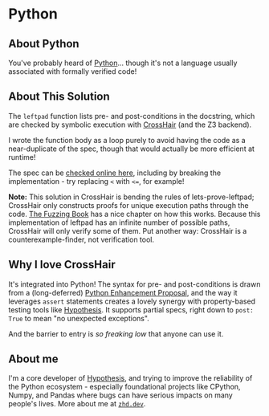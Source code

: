 # Python

## About Python

You've probably heard of [Python](https://www.python.org/)... though it's not a language
usually associated with formally verified code!

## About This Solution

The `leftpad` function lists pre- and post-conditions in the docstring, which
are checked by symbolic execution with [CrossHair](https://github.com/pschanely/CrossHair)
(and the Z3 backend).

I wrote the function body as a loop purely to avoid having the code as a
near-duplicate of the spec, though that would actually be more efficient
at runtime!

The spec can be [checked online here](https://crosshair-web.org/?crosshair=0.1&python=3.8&gist=026709425e8e73cbd513d5f4e6884a39),
including by breaking the implementation - try replacing `<` with `<=`, for example!

**Note:** This solution in CrossHair is bending the rules of lets-prove-leftpad;
CrossHair only constructs proofs for unique execution paths through the code.
[The Fuzzing Book](https://www.fuzzingbook.org/html/SymbolicFuzzer.html#Symbolic-Fuzzing)
has a nice chapter on how this works. Because this implementation of leftpad
has an infinite number of possible paths, CrossHair will only verify some of
them. Put another way: CrossHair is a counterexample-finder, not verification
tool.

## Why I love CrossHair

It's integrated into Python!  The syntax for pre- and post-conditions is drawn from
a (long-deferred) [Python Enhancement Proposal](https://www.python.org/dev/peps/pep-0316/),
and the way it leverages `assert` statements creates a lovely synergy with property-based
testing tools like [Hypothesis](https://hypothesis.readthedocs.io/).
It supports partial specs, right down to `post: True` to mean "no unexpected exceptions".

And the barrier to entry is *so freaking low* that anyone can use it.

## About me

I'm a core developer of [Hypothesis](https://hypothesis.readthedocs.io/), and trying
to improve the reliability of the Python ecosystem - especially foundational projects
like CPython, Numpy, and Pandas where bugs can have serious impacts on many people's
lives.  More about me at [`zhd.dev`](https://zhd.dev/).
